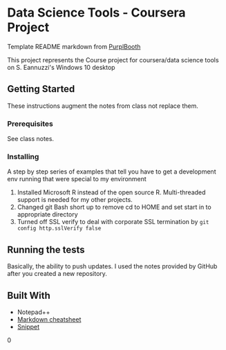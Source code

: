 # Data Science Tools - Coursera Project

Template README markdown from [PurplBooth](https://gist.github.com/PurpleBooth)

This project represents the Course project for coursera/data science tools on S. Eannuzzi's Windows 10 desktop

## Getting Started

These instructions augment the notes from class not replace them.

### Prerequisites

See class notes.

### Installing

A step by step series of examples that tell you have to get a development env running that were special to my environment
1. Installed Microsoft R instead of the open source R.  Multi-threaded support is needed for my other projects.
1. Changed git Bash short up to remove cd to HOME and set start in to appropriate directory
1. Turned off SSL verify to deal with corporate SSL termination by `git config http.sslVerify false`

## Running the tests
Basically, the ability to push updates.  I used the notes provided by GitHub after you created a new repository.


## Built With

* Notepad++
* [Markdown cheatsheet](https://github.com/adam-p/markdown-here/wiki/Markdown-Cheatsheet)
* [Snippet](https://support.microsoft.com/en-us/help/13776/windows-use-snipping-tool-to-capture-screenshots)

0
